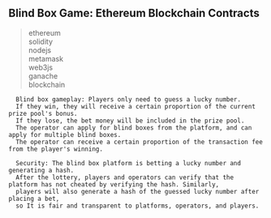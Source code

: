 ## Blind Box Game: Ethereum Blockchain Contracts
> ethereum  
> solidity  
> nodejs  
> metamask  
> web3js  
> ganache  
> blockchain  

```
  Blind box gameplay: Players only need to guess a lucky number.
  If they win, they will receive a certain proportion of the current prize pool's bonus.
  If they lose, the bet money will be included in the prize pool.
  The operator can apply for blind boxes from the platform, and can apply for multiple blind boxes.
  The operator can receive a certain proportion of the transaction fee from the player's winning.
 
  Security: The blind box platform is betting a lucky number and generating a hash.
  After the lottery, players and operators can verify that the platform has not cheated by verifying the hash. Similarly,
  players will also generate a hash of the guessed lucky number after placing a bet,
  so It is fair and transparent to platforms, operators, and players.
 ```